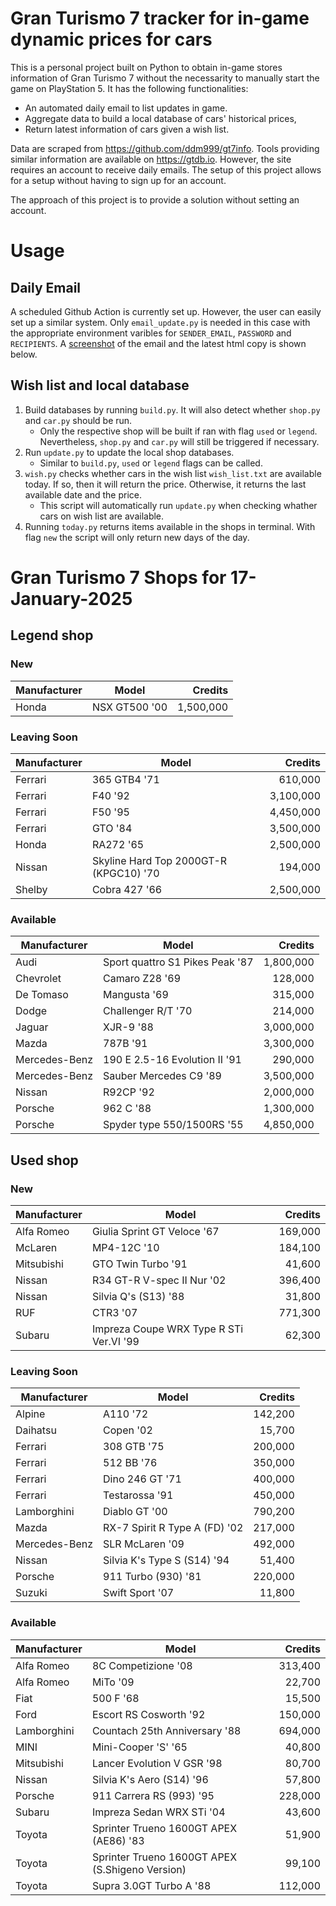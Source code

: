# Gran Turismo 7 tracker for in-game dynamic prices for cars

This is a personal project built on Python to obtain in-game stores information of Gran Turismo 7 without the necessarity to manually start the game on PlayStation 5. It has the following functionalities:

- An automated daily email to list updates in game.
- Aggregate data to build a local database of cars' historical prices,
- Return latest information of cars given a wish list.

Data are scraped from https://github.com/ddm999/gt7info. Tools providing similar information are available on https://gtdb.io. However, the site requires an account to receive daily emails. The setup of this project allows for a setup without having to sign up for an account.

The approach of this project is to provide a solution without setting an account.

# Usage

## Daily Email

A scheduled Github Action is currently set up. However, the user can easily set up a similar system. Only `email_update.py` is needed in this case with the appropriate environment varibles for `SENDER_EMAIL`, `PASSWORD` and `RECIPIENTS`. A [screenshot](https://raw.githubusercontent.com/marcohoucheng/Gran-Turismo-7-Price-Tracker/main/data/email_screenshot.png) of the email and the latest html copy is shown below.

## Wish list and local database

1. Build databases by running `build.py`. It will also detect whether `shop.py` and `car.py` should be run.
    - Only the respective shop will be built if ran with flag `used` or `legend`. Nevertheless, `shop.py` and `car.py` will still be triggered if necessary.
2. Run `update.py` to update the local shop databases.
    - Similar to `build.py`, `used` or `legend` flags can be called.
3. `wish.py` checks whether cars in the wish list `wish_list.txt` are available today. If so, then it will return the price. Otherwise, it returns the last available date and the price.
    - This script will automatically run `update.py` when checking whather cars on wish list are available.
4. Running `today.py` returns items available in the shops in terminal. With flag `new` the script will only return new days of the day.


# Gran Turismo 7 Shops for 17-January-2025



## Legend shop

### New
 | Manufacturer | Model | Credits |
 | --- | --- | --: |
|Honda|NSX GT500 '00|1,500,000|

### Leaving Soon
 | Manufacturer | Model | Credits |
 | --- | --- | --: |
|Ferrari|365 GTB4 '71|610,000|
|Ferrari|F40 '92|3,100,000|
|Ferrari|F50 '95|4,450,000|
|Ferrari|GTO '84|3,500,000|
|Honda|RA272 '65|2,500,000|
|Nissan|Skyline Hard Top 2000GT-R (KPGC10) '70|194,000|
|Shelby|Cobra 427 '66|2,500,000|

### Available
 | Manufacturer | Model | Credits |
 | --- | --- | --: |
|Audi|Sport quattro S1 Pikes Peak '87|1,800,000|
|Chevrolet|Camaro Z28 '69|128,000|
|De Tomaso|Mangusta '69|315,000|
|Dodge|Challenger R/T '70|214,000|
|Jaguar|XJR-9 '88|3,000,000|
|Mazda|787B '91|3,300,000|
|Mercedes-Benz|190 E 2.5-16 Evolution II '91|290,000|
|Mercedes-Benz|Sauber Mercedes C9 '89|3,500,000|
|Nissan|R92CP '92|2,000,000|
|Porsche|962 C '88|1,300,000|
|Porsche|Spyder type 550/1500RS '55|4,850,000|


## Used shop

### New
 | Manufacturer | Model | Credits |
 | --- | --- | --: |
|Alfa Romeo|Giulia Sprint GT Veloce '67|169,000|
|McLaren|MP4-12C '10|184,100|
|Mitsubishi|GTO Twin Turbo '91|41,600|
|Nissan|R34 GT-R V-spec II Nur '02|396,400|
|Nissan|Silvia Q's (S13) '88|31,800|
|RUF|CTR3 '07|771,300|
|Subaru|Impreza Coupe WRX Type R STi Ver.VI '99|62,300|

### Leaving Soon
 | Manufacturer | Model | Credits |
 | --- | --- | --: |
|Alpine|A110 '72|142,200|
|Daihatsu|Copen '02|15,700|
|Ferrari|308 GTB '75|200,000|
|Ferrari|512 BB '76|350,000|
|Ferrari|Dino 246 GT '71|400,000|
|Ferrari|Testarossa '91|450,000|
|Lamborghini|Diablo GT '00|790,200|
|Mazda|RX-7 Spirit R Type A (FD) '02|217,000|
|Mercedes-Benz|SLR McLaren '09|492,000|
|Nissan|Silvia K's Type S (S14) '94|51,400|
|Porsche|911 Turbo (930) '81|220,000|
|Suzuki|Swift Sport '07|11,800|

### Available
 | Manufacturer | Model | Credits |
 | --- | --- | --: |
|Alfa Romeo|8C Competizione '08|313,400|
|Alfa Romeo|MiTo '09|22,700|
|Fiat|500 F '68|15,500|
|Ford|Escort RS Cosworth '92|150,000|
|Lamborghini|Countach 25th Anniversary '88|694,000|
|MINI|Mini-Cooper 'S' '65|40,800|
|Mitsubishi|Lancer Evolution V GSR '98|80,700|
|Nissan|Silvia K's Aero (S14) '96|57,800|
|Porsche|911 Carrera RS (993) '95|228,000|
|Subaru|Impreza Sedan WRX STi '04|43,600|
|Toyota|Sprinter Trueno 1600GT APEX (AE86) '83|51,900|
|Toyota|Sprinter Trueno 1600GT APEX (S.Shigeno Version)|99,100|
|Toyota|Supra 3.0GT Turbo A '88|112,000|
